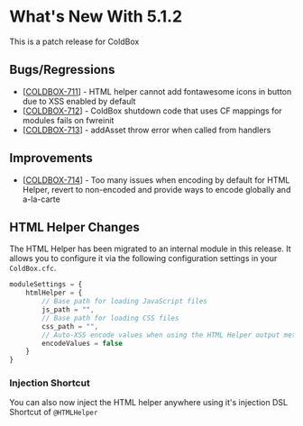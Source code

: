 # What's New With 5.1.2

This is a patch release for ColdBox

## Bugs/Regressions

* \[[COLDBOX-711](https://ortussolutions.atlassian.net/browse/COLDBOX-711)\] - HTML helper cannot add fontawesome icons in button due to XSS enabled by default
* \[[COLDBOX-712](https://ortussolutions.atlassian.net/browse/COLDBOX-712)\] - ColdBox shutdown code that uses CF mappings for modules fails on fwreinit
* \[[COLDBOX-713](https://ortussolutions.atlassian.net/browse/COLDBOX-713)\] - addAsset throw error when called from handlers

## Improvements

* \[[COLDBOX-714](https://ortussolutions.atlassian.net/browse/COLDBOX-714)\] - Too many issues when encoding by default for HTML Helper, revert to non-encoded and provide ways to encode globally and a-la-carte

## HTML Helper Changes

The HTML Helper has been migrated to an internal module in this release.  It allows you to configure it via the following configuration settings in your `ColdBox.cfc`.

```javascript
moduleSettings = {
    htmlHelper = {
        // Base path for loading JavaScript files
        js_path = "",
        // Base path for loading CSS files
        css_path = "",
        // Auto-XSS encode values when using the HTML Helper output methods
        encodeValues = false
    }
}
```

### Injection Shortcut

You can also now inject the HTML helper anywhere using it's injection DSL Shortcut of `@HTMLHelper`

